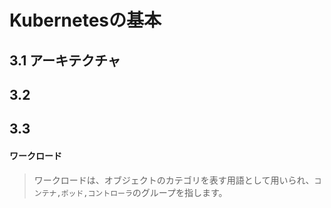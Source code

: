 # Kubernetesの基本
## 3.1 アーキテクチャ
## 3.2
## 3.3

#### **ワークロード**
> ワークロードは、オブジェクトのカテゴリを表す用語として用いられ、`コンテナ,ポッド,コントローラ`のグループを指します。
> 
